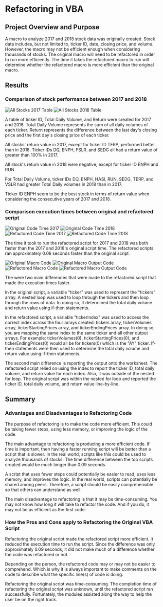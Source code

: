 # Refactoring in VBA

## Project Overview and Purpose
A macro to analyze 2017 and 2018 stock data was originally created. Stock data includes, but not limited to, ticker ID, date, closing price, and volume. However, the macro may not be efficient enough when considering thousands of stocks. The original macro will need to be refactored in order to run more efficiently. The time it takes the refactored macro to run will determine whether the refactored macro is more efficient than the original macro. 

## Results

### Comparison of stock performance between 2017 and 2018
![All Stocks 2017 Table](Resources/All_Stocks_2017_Table.png)
![All Stocks 2018 Table](Resources/All_Stocks_2018_Table.png)

A table of ticker ID, Total Daily Volume, and Return were created for 2017 and 2018. Total Daily Volume represents the sum of all daily volumes of each ticker. Return represents the difference between the last day's closing price and the first day's closing price of each ticker. 

All stocks' return value in 2017, except for ticker ID TERP, performed better than in 2018. Ticker IDs DQ, ENPH, FSLR, and SEDG all had a return value of greater than 100% in 2017. 

All stock's return value in 2018 were negative, except for ticker ID ENPH and RUN. 

For Total Daily Volume, ticker IDs DQ, ENPH, HASI, RUN, SEDG, TERP, and VSLR had greater Total Daily volumes in 2018 than in 2017. 

Ticker ID ENPH seem to be the best stock in terms of return value when considering the consecutive years of 2017 and 2018. 

### Comparison execution times between original and refactored script
![Original Code Time 2017](Resources/VBA_original_code_2017.png)
![Original Code Time 2018](Resources/VBA_original_code_2018.png)
![Refactored Code Time 2017](Resources/VBA_Challenge_2017.png)
![Refactored Code Time 2018](Resources/VBA_Challenge_2018.png)

The time it took to run the refactored script for 2017 and 2018 was both faster than the 2017 and 2018's original script time. The refactored scripts ran approximately 0.09 seconds faster than the original script. 

![Original Macro Code](https://github.com/Leung-Philip/Module-2-Challenge/blob/master/Resources/Original_Macro_Code.PNG)
![Original Macro Output Code](https://github.com/Leung-Philip/Module-2-Challenge/blob/master/Resources/Original_Macro_ouput_code.PNG)
![Refactored Macro Code](https://github.com/Leung-Philip/Module-2-Challenge/blob/master/Resources/Refactored_macro_code.PNG)
![Refactored Macro Output Code](https://github.com/Leung-Philip/Module-2-Challenge/blob/master/Resources/Refactored_Macro_ouput_code.PNG)

The were two main differences that were made to the refactored script that made the execution times faster. 

In the original script, a variable "ticker" was used to represent the "tickers" array. A nested loop was used to loop through the tickers and then loop through the rows of data. In doing so, it determined the total daily volume and return value using if-then statements. 

In the refactored script, a variable "tickerIndex" was used to access the correct index across the four arrays created: tickers array, tickerVolumes array, tickerStartingPrices array, and tickerEndingPrices array. In doing so, you are mapping the same index to the same ticker and all other output arrays. For example: tickerVolumes(0), tickerStartingPrices(0), and tickerEndingPrices(0) would all be for tickers(0) which is the "AY" ticker. If-then statements were then used to determine the total daily volume and return value using if-then statements

The second main difference is reporting the output onto the worksheet. The refactored script relied on using the index to report the ticker ID, total daily volume, and return value for each index. Also, it was outside of the nested for loop. The original script was within the nested for loop and reported the ticker ID, total daily volume, and return value line-by-line.

## Summary

### Advantages and Disadvantages to Refactoring Code
The purpose of refactoring is to make the code more efficient. This could be taking fewer steps, using less memory, or improving the logic of the code. 

The main advantage to refactoring is producing a more efficient code. If time is important, then having a faster running script will be better than a script that is slower. In the real world, scripts like this could be used to analyze thousands of stocks. The time difference between the tqo scripts created would be much longer than 0.09 seconds.

A script that uses fewer steps could potentially be easier to read, uses less memory, and improves the logic. In the real world, scripts can potentially be shared among peers. Therefore, a script should be easily comprehensible so that others can understand as well.

The main disadvantage to refactoring is that it may be time-consuming. You may not know how long it will take to refactor the code. And if you do, it may not be as efficient as the first code.

### How the Pros and Cons apply to Refactoring the Original VBA Script
Refactoring the original script made the refactored script more efficient. It reduced the execution time to run the script. Since the difference was only approximately 0.09 seconds, it did not make much of a difference whether the code was refactored or not.

Depending on the person, the refactored code may or may not be easier to comprehend. Which is why it is always important to make comments on the code to describe what the specific line(s) of code is doing.

Refactoring the original script was time-consuming. The completion time of refactoring the original script was unknown, until the refactored script ran successfully. Fortunately, the modules assisted along the way to help the user be on the right track. 